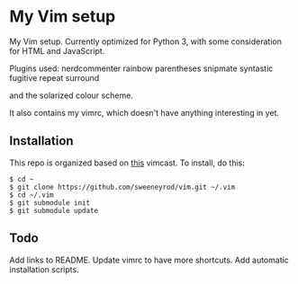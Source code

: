 My Vim setup
============

My Vim setup. Currently optimized for Python 3, with some consideration for HTML and JavaScript.

Plugins used:
nerdcommenter
rainbow parentheses
snipmate
syntastic
fugitive
repeat
surround

and the solarized colour scheme.

It also contains my vimrc, which doesn't have anything interesting in yet.

Installation
------------

This repo is organized based on [this](http://vimcasts.org/episodes/synchronizing-plugins-with-git-submodules-and-pathogen/) vimcast. To install, do this:

    $ cd ~
    $ git clone https://github.com/sweeneyrod/vim.git ~/.vim
    $ cd ~/.vim
    $ git submodule init
    $ git submodule update

Todo
----

Add links to README.
Update vimrc to have more shortcuts.
Add automatic installation scripts.
